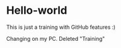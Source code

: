 # Hello-world

This is just a training with GitHub features :)

Changing on my PC.
Deleted "Training"